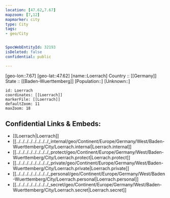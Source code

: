 ```yaml
---
location: [47.62,7.67] 
mapzoom: [7,12] 
mapmarker: city 
type: City
tags:
- geo/City


SpocWebEntityId: 32193
isDeleted: false
confidential: public

---
```

[geo-lon::7.67] 
[geo-lat::47.62] 
[name::Loerrach] 
Country :: [[Germany]]  
State :: [[Baden-Wuerttemberg]] 
[Population::] 
[Unknown::] 


```leaflet
id: Loerrach
coordinates: [[Loerrach]] 
markerFile: [[Loerrach]] 
defaultZoom: 11 
maxZoom: 18
```


## Confidential Links & Embeds: 
- [[Loerrach|Loerrach]]  
- [[../../../../../../../../_internal/geo/Continent/Europe/Germany/West/Baden-Wuerttemberg/City/Loerrach.internal|Loerrach.internal]] 
- [[../../../../../../../../_protect/geo/Continent/Europe/Germany/West/Baden-Wuerttemberg/City/Loerrach.protect|Loerrach.protect]] 
- [[../../../../../../../../_private/geo/Continent/Europe/Germany/West/Baden-Wuerttemberg/City/Loerrach.private|Loerrach.private]] 
- [[../../../../../../../../_personal/geo/Continent/Europe/Germany/West/Baden-Wuerttemberg/City/Loerrach.personal|Loerrach.personal]] 
- [[../../../../../../../../_secret/geo/Continent/Europe/Germany/West/Baden-Wuerttemberg/City/Loerrach.secret|Loerrach.secret]] 
